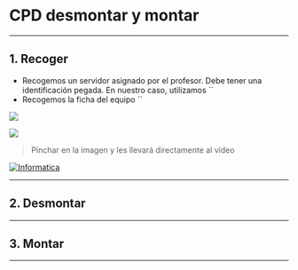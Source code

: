 
# CPD desmontar y montar

---

## 1. Recoger

* Recogemos un servidor asignado por el profesor. Debe tener una identificación pegada. En nuestro caso, utilizamos ``
* Recogemos la ficha del equipo ``

![](./images/.png)

![](./images/.png)

> Pinchar en la imagen y les llevará directamente al vídeo

[![Informatica](https://jumpersoluciones.com/template/img/02.png)](https://www.youtube.com/watch?v=CTazANzywSA "Primeros pasos en Google Drive")

---

## 2. Desmontar



---

## 3. Montar



---
